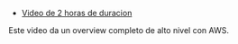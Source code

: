 * [Video de 2 horas de duracion](https://play.vidyard.com/K9QfETw6LADeGyWaVYvCVx)

Este video da un overview completo de alto nivel con AWS.
